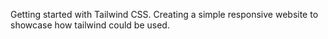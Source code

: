 Getting started with Tailwind CSS.
Creating a simple responsive website to showcase how tailwind could be used.
